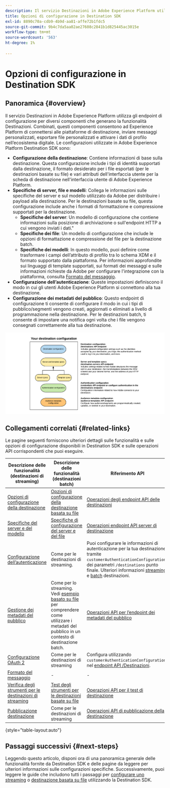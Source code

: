 ```yaml
---
description: Il servizio Destinazioni in Adobe Experience Platform utilizza gli endpoint di configurazione per diversi componenti che generano la funzionalità Destinazioni. Combinati, questi componenti consentono ad Experience Platform di connettersi ai partner di destinazione, inviare messaggi personalizzati e attivare i dati di profilo nell’ecosistema digitale.
title: Opzioni di configurazione in Destination SDK
exl-id: 8890c70a-cdb9-4b9d-aa81-affe72b1fdc5
source-git-commit: 9b4c7da5aa02ae27608c2841b1d825445ac3015e
workflow-type: tm+mt
source-wordcount: '563'
ht-degree: 1%

---
```


# Opzioni di configurazione in Destination SDK

## Panoramica {#overview}

Il servizio Destinazioni in Adobe Experience Platform utilizza gli endpoint di configurazione per diversi componenti che generano la funzionalità Destinazioni. Combinati, questi componenti consentono ad Experience Platform di connettersi alle piattaforme di destinazione, inviare messaggi personalizzati, esportare file personalizzati e attivare i dati di profilo nell’ecosistema digitale. Le configurazioni utilizzate in Adobe Experience Platform Destination SDK sono:

* **Configurazione della destinazione**: Contiene informazioni di base sulla destinazione. Questa configurazione include i tipi di identità supportati dalla destinazione, il formato desiderato per i file esportati (per le destinazioni basate su file) e vari attributi dell&#39;interfaccia utente per la scheda di destinazione nell&#39;interfaccia utente di Adobe Experience Platform.
* **Specifiche di server, file e modelli**: Collega le informazioni sulle specifiche del server e sul modello utilizzato da Adobe per distribuire i payload alla destinazione. Per le destinazioni basate su file, questa configurazione include anche i formati di formattazione e compressione supportati per la destinazione.
   * **Specifiche del server**: Un modello di configurazione che contiene informazioni sulla posizione di archiviazione o sull&#39;endpoint HTTP a cui vengono inviati i dati.&quot;
   * **Specifiche dei file**: Un modello di configurazione che include le opzioni di formattazione e compressione del file per la destinazione batch.
   * **Specifiche dei modelli**: In questo modello, puoi definire come trasformare i campi dell’attributo di profilo tra lo schema XDM e il formato supportato dalla piattaforma. Per informazioni approfondite sui linguaggi di template supportati, sui formati dei messaggi e sulle informazioni richieste da Adobe per configurare l&#39;integrazione con la piattaforma, consulta [Formato del messaggio](./message-format.md).
* **Configurazione dell’autenticazione**: Queste impostazioni definiscono il modo in cui gli utenti Adobe Experience Platform si connettono alla tua destinazione.
* **Configurazione dei metadati del pubblico**: Questo endpoint di configurazione ti consente di configurare il modo in cui i tipi di pubblico/segmenti vengono creati, aggiornati o eliminati a livello di programmazione nella destinazione. Per le destinazioni batch, ti consente di impostare una notifica ogni volta che i file vengono consegnati correttamente alla tua destinazione.

![Diagramma che mostra gli endpoint di configurazione della Destination SDK e il modo in cui questi vengono utilizzati insieme.](./assets/self-service-configuration.png)

## Collegamenti correlati {#related-links}

Le pagine seguenti forniscono ulteriori dettagli sulle funzionalità e sulle opzioni di configurazione disponibili in Destination SDK e sulle operazioni API corrispondenti che puoi eseguire.

| Descrizione delle funzionalità (destinazioni di streaming) | Descrizione delle funzionalità (destinazioni batch) | Riferimento API |
|--- |--- |--- |
| [Opzioni di configurazione della destinazione](./destination-configuration.md) | [Opzioni di configurazione della destinazione basata su file](/help/destinations/destination-sdk/file-based-destination-configuration.md) | [Operazioni degli endpoint API delle destinazioni](./destination-configuration-api.md) |
| [Specifiche del server e del modello](./server-and-template-configuration.md) | [Specifiche di configurazione del server e del file](/help/destinations/destination-sdk/server-and-file-configuration.md) | [Operazioni endpoint API server di destinazione](./destination-server-api.md) |
| [Configurazione dell’autenticazione](./authentication-configuration.md) | Come per le destinazioni di streaming. | Puoi configurare le informazioni di autenticazione per la tua destinazione tramite `customerAuthenticationConfigurations` dei parametri `/destinations` punto finale. Ulteriori informazioni [streaming](/help/destinations/destination-sdk/destination-configuration.md#customer-authentication-configurations) e [batch](/help/destinations/destination-sdk/file-based-destination-configuration.md#customer-authentication-configurations) destinazioni. |
| [Gestione dei metadati del pubblico](./audience-metadata-management.md) | Come per lo streaming. Vedi [esempio basato su file](/help/destinations/destination-sdk/audience-metadata-management.md#example-file-based) per comprendere come utilizzare i metadati del pubblico in un contesto di destinazione batch. | [Operazioni API per l’endpoint dei metadati del pubblico](./audience-metadata-api.md) |
| [Configurazione OAuth 2](./oauth2-authentication.md) | Come per le destinazioni di streaming | Configura utilizzando `customerAuthenticationConfigurations` nel [endpoint API /Destinazioni](./destination-configuration-api.md). |
| [Formato del messaggio](./message-format.md) | - | - |
| [Verifica degli strumenti per le destinazioni di streaming](./test-destination.md) | [Test degli strumenti per le destinazioni basate su file](/help/destinations/destination-sdk/file-based-destination-testing-overview.md) | [Operazioni API per il test di destinazione](./destination-testing-api.md) |
| [Pubblicazione destinazione](./configure-destination-instructions.md#publish-destination) | Come per le destinazioni di streaming | [Operazioni API di pubblicazione della destinazione](./destination-publish-api.md) |

{style=&quot;table-layout:auto&quot;}

## Passaggi successivi {#next-steps}

Leggendo questo articolo, disponi ora di una panoramica generale delle funzionalità fornite da Destination SDK e delle pagine da leggere per ulteriori informazioni sulle configurazioni specifiche. Successivamente, puoi leggere le guide che includono tutti i passaggi per [configurare uno streaming](/help/destinations/destination-sdk/configure-destination-instructions.md) o [destinazione basata su file](/help/destinations/destination-sdk/configure-file-based-destination-instructions.md) utilizzando la Destination SDK.
